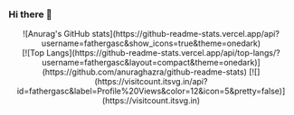 ### Hi there 👋

<!--
**fathergasc/fathergasc** is a ✨ _special_ ✨ repository because its `README.md` (this file) appears on your GitHub profile.

Here are some ideas to get you started:

- 🔭 I’m currently working on ...
- 🌱 I’m currently learning ...
- 👯 I’m looking to collaborate on ...
- 🤔 I’m looking for help with ...
- 💬 Ask me about ...
- 📫 How to reach me: ...
- 😄 Pronouns: ...
- ⚡ Fun fact: ...
-->
<div align="center">
![Anurag's GitHub stats](https://github-readme-stats.vercel.app/api?username=fathergasc&show_icons=true&theme=onedark) <br>
[![Top Langs](https://github-readme-stats.vercel.app/api/top-langs/?username=fathergasc&layout=compact&theme=onedark)](https://github.com/anuraghazra/github-readme-stats)
[![](https://visitcount.itsvg.in/api?id=fathergasc&label=Profile%20Views&color=12&icon=5&pretty=false)](https://visitcount.itsvg.in)
  </div>
